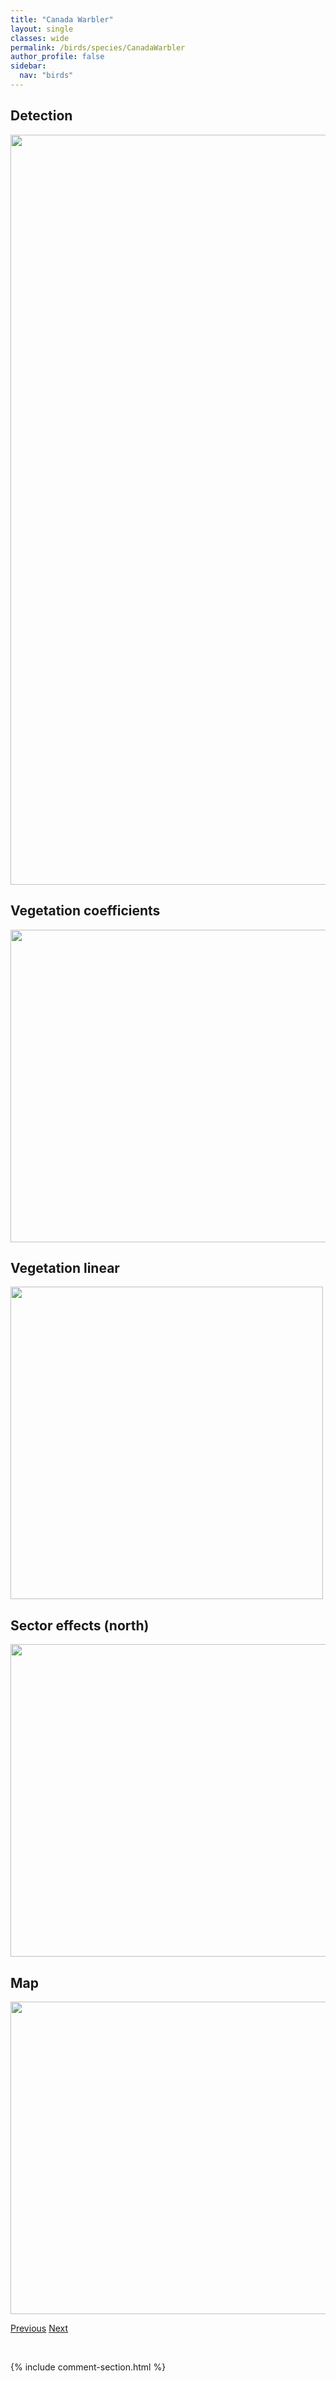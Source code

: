 ```yaml
---
title: "Canada Warbler"
layout: single
classes: wide
permalink: /birds/species/CanadaWarbler
author_profile: false
sidebar:
  nav: "birds"
---
```


<h2>Detection</h2>

<a href="https://drive.google.com/uc?export=view&id=1Bxt_R7MjgZ7Xt7YxFqIVhWfrbjX8d8pc">
<img src="https://drive.google.com/uc?export=view&id=1Bxt_R7MjgZ7Xt7YxFqIVhWfrbjX8d8pc" height = "1200" width = "800">
</a>

<h2>Vegetation coefficients</h2>

<a href="https://drive.google.com/uc?export=view&id=1jfnGxK2gEvjW3W3CdLE2DIhmh2zFyY8j">
<img src="https://drive.google.com/uc?export=view&id=1jfnGxK2gEvjW3W3CdLE2DIhmh2zFyY8j" height = "500" width = "1000">
</a>

<h2>Vegetation linear</h2>

<a href="https://drive.google.com/uc?export=view&id=1ShEH-WMUB6McfiT5YMQgdvzl1gvUXCzo">
<img src="https://drive.google.com/uc?export=view&id=1ShEH-WMUB6McfiT5YMQgdvzl1gvUXCzo" height = "500" width = "500">
</a>

<h2>Sector effects (north)</h2>

<a href="https://drive.google.com/uc?export=view&id=1bvmQda4y7T4mUjx0QP7LpUYKJcJcuE6z">
<img src="https://drive.google.com/uc?export=view&id=1bvmQda4y7T4mUjx0QP7LpUYKJcJcuE6z" height = "500" width = "1000">
</a>

<h2>Map</h2>

<a href="https://drive.google.com/uc?export=view&id=18L-iLcCEr9WlOVtvWCxBkrngzTiNcsKR">
<img src="https://drive.google.com/uc?export=view&id=18L-iLcCEr9WlOVtvWCxBkrngzTiNcsKR" height = "500" width = "1500">
</a>

<a href="/birds/species/CassinsVireo/" class="pagination--pager" title="Cassin's Vireo">Previous</a> <a href="/birds/species/ChestnutcollaredLongspur/" class="pagination--pager" title="Chestnut-collared Longspur">Next</a>

<p>&nbsp;</p>

{% include comment-section.html %}
